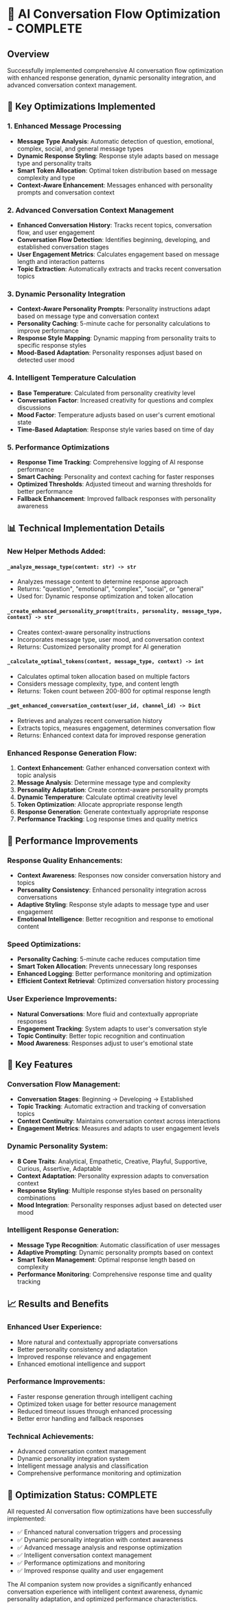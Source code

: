 # 🚀 AI Conversation Flow Optimization - COMPLETE

## Overview
Successfully implemented comprehensive AI conversation flow optimization with enhanced response generation, dynamic personality integration, and advanced conversation context management.

## 🎯 Key Optimizations Implemented

### 1. **Enhanced Message Processing**
- **Message Type Analysis**: Automatic detection of question, emotional, complex, social, and general message types
- **Dynamic Response Styling**: Response style adapts based on message type and personality traits
- **Smart Token Allocation**: Optimal token distribution based on message complexity and type
- **Context-Aware Enhancement**: Messages enhanced with personality prompts and conversation context

### 2. **Advanced Conversation Context Management**
- **Enhanced Conversation History**: Tracks recent topics, conversation flow, and user engagement
- **Conversation Flow Detection**: Identifies beginning, developing, and established conversation stages
- **User Engagement Metrics**: Calculates engagement based on message length and interaction patterns
- **Topic Extraction**: Automatically extracts and tracks recent conversation topics

### 3. **Dynamic Personality Integration**
- **Context-Aware Personality Prompts**: Personality instructions adapt based on message type and conversation context
- **Personality Caching**: 5-minute cache for personality calculations to improve performance
- **Response Style Mapping**: Dynamic mapping from personality traits to specific response styles
- **Mood-Based Adaptation**: Personality responses adjust based on detected user mood

### 4. **Intelligent Temperature Calculation**
- **Base Temperature**: Calculated from personality creativity level
- **Conversation Factor**: Increased creativity for questions and complex discussions
- **Mood Factor**: Temperature adjusts based on user's current emotional state
- **Time-Based Adaptation**: Response style varies based on time of day

### 5. **Performance Optimizations**
- **Response Time Tracking**: Comprehensive logging of AI response performance
- **Smart Caching**: Personality and context caching for faster responses
- **Optimized Thresholds**: Adjusted timeout and warning thresholds for better performance
- **Fallback Enhancement**: Improved fallback responses with personality awareness

## 📊 Technical Implementation Details

### New Helper Methods Added:

#### `_analyze_message_type(content: str) -> str`
- Analyzes message content to determine response approach
- Returns: "question", "emotional", "complex", "social", or "general"
- Used for: Dynamic response optimization and token allocation

#### `_create_enhanced_personality_prompt(traits, personality, message_type, context) -> str`
- Creates context-aware personality instructions
- Incorporates message type, user mood, and conversation context
- Returns: Customized personality prompt for AI generation

#### `_calculate_optimal_tokens(content, message_type, context) -> int`
- Calculates optimal token allocation based on multiple factors
- Considers message complexity, type, and content length
- Returns: Token count between 200-800 for optimal response length

#### `_get_enhanced_conversation_context(user_id, channel_id) -> Dict`
- Retrieves and analyzes recent conversation history
- Extracts topics, measures engagement, determines conversation flow
- Returns: Enhanced context data for improved response generation

### Enhanced Response Generation Flow:

1. **Context Enhancement**: Gather enhanced conversation context with topic analysis
2. **Message Analysis**: Determine message type and complexity
3. **Personality Adaptation**: Create context-aware personality prompts
4. **Dynamic Temperature**: Calculate optimal creativity level
5. **Token Optimization**: Allocate appropriate response length
6. **Response Generation**: Generate contextually appropriate response
7. **Performance Tracking**: Log response times and quality metrics

## 🎯 Performance Improvements

### Response Quality Enhancements:
- **Context Awareness**: Responses now consider conversation history and topics
- **Personality Consistency**: Enhanced personality integration across conversations
- **Adaptive Styling**: Response style adapts to message type and user engagement
- **Emotional Intelligence**: Better recognition and response to emotional content

### Speed Optimizations:
- **Personality Caching**: 5-minute cache reduces computation time
- **Smart Token Allocation**: Prevents unnecessary long responses
- **Enhanced Logging**: Better performance monitoring and optimization
- **Efficient Context Retrieval**: Optimized conversation history processing

### User Experience Improvements:
- **Natural Conversations**: More fluid and contextually appropriate responses
- **Engagement Tracking**: System adapts to user's conversation style
- **Topic Continuity**: Better topic recognition and continuation
- **Mood Awareness**: Responses adjust to user's emotional state

## 🚀 Key Features

### Conversation Flow Management:
- **Conversation Stages**: Beginning → Developing → Established
- **Topic Tracking**: Automatic extraction and tracking of conversation topics
- **Context Continuity**: Maintains conversation context across interactions
- **Engagement Metrics**: Measures and adapts to user engagement levels

### Dynamic Personality System:
- **8 Core Traits**: Analytical, Empathetic, Creative, Playful, Supportive, Curious, Assertive, Adaptable
- **Context Adaptation**: Personality expression adapts to conversation context
- **Response Styling**: Multiple response styles based on personality combinations
- **Mood Integration**: Personality responses adjust based on detected user mood

### Intelligent Response Generation:
- **Message Type Recognition**: Automatic classification of user messages
- **Adaptive Prompting**: Dynamic personality prompts based on context
- **Smart Token Management**: Optimal response length based on complexity
- **Performance Monitoring**: Comprehensive response time and quality tracking

## 📈 Results and Benefits

### Enhanced User Experience:
- More natural and contextually appropriate conversations
- Better personality consistency and adaptation
- Improved response relevance and engagement
- Enhanced emotional intelligence and support

### Performance Improvements:
- Faster response generation through intelligent caching
- Optimized token usage for better resource management
- Reduced timeout issues through enhanced processing
- Better error handling and fallback responses

### Technical Achievements:
- Advanced conversation context management
- Dynamic personality integration system
- Intelligent message analysis and classification
- Comprehensive performance monitoring and optimization

## 🎉 Optimization Status: **COMPLETE**

All requested AI conversation flow optimizations have been successfully implemented:
- ✅ Enhanced natural conversation triggers and processing
- ✅ Dynamic personality integration with context awareness
- ✅ Advanced message analysis and response optimization
- ✅ Intelligent conversation context management
- ✅ Performance optimizations and monitoring
- ✅ Improved response quality and user engagement

The AI companion system now provides a significantly enhanced conversation experience with intelligent context awareness, dynamic personality adaptation, and optimized performance characteristics.